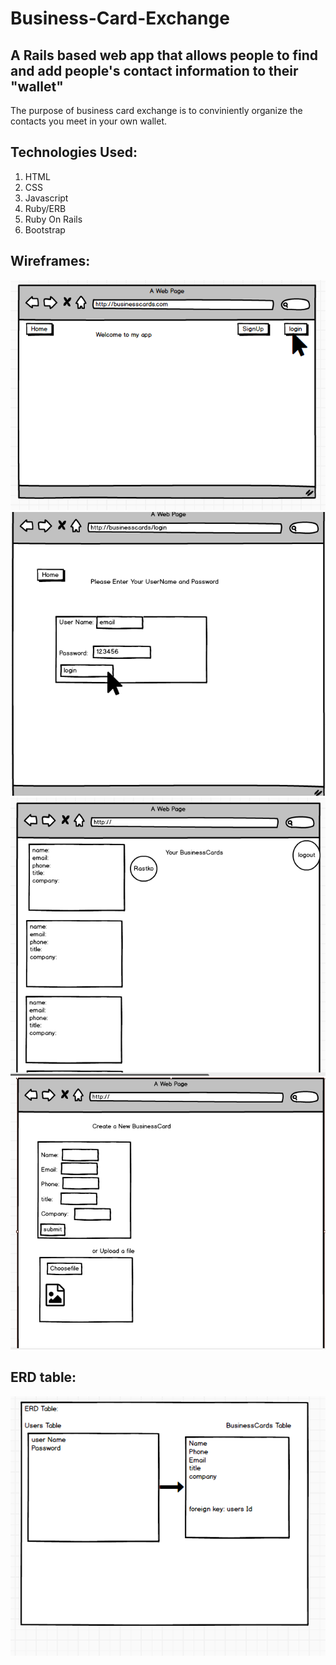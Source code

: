 # Business-Card-Exchange
## A Rails based web app that allows people to find and add people's contact information to their "wallet"

The purpose of business card exchange is to conviniently organize the contacts you meet in your own wallet.

## Technologies Used:
1) HTML
2) CSS
3) Javascript
4) Ruby/ERB
5) Ruby On Rails
6) Bootstrap

## Wireframes:
![](https://github.com/arifkhan36/business-card-exchange/blob/master/app/assets/images/wireframe-1.png)
![](https://github.com/arifkhan36/business-card-exchange/blob/master/app/assets/images/wireframes-2.png)
![](https://github.com/arifkhan36/business-card-exchange/blob/master/app/assets/images/wireframes-3.png)
![](https://github.com/arifkhan36/business-card-exchange/blob/master/app/assets/images/wireframes-4.png)

## ERD table:
![](https://github.com/arifkhan36/business-card-exchange/blob/master/app/assets/images/ERD%20table.png)
